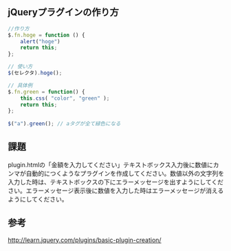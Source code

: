 ## jQueryプラグインの作り方

```js
//作り方
$.fn.hoge = function () {
    alert("hoge")
    return this;
};

// 使い方
$(セレクタ).hoge();

// 具体例
$.fn.green = function() {
    this.css( "color", "green" );
    return this;
};
 
$("a").green(); // aタグが全て緑色になる
```

## 課題
plugin.htmlの「金額を入力してください」テキストボックス入力後に数値にカンマが自動的につくようなプラグインを作成してください。数値以外の文字列を入力した時は、テキストボックスの下にエラーメッセージを出すようにしてください。エラーメッセージ表示後に数値を入力した時はエラーメッセージが消えるようにしてください。

## 参考
http://learn.jquery.com/plugins/basic-plugin-creation/
